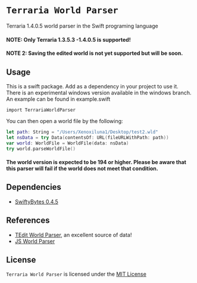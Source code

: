 # `Terraria World Parser`
Terraria 1.4.0.5 world parser in the Swift programing language

#### NOTE: Only Terraria 1.3.5.3 -1.4.0.5 is supported!
#### NOTE 2: Saving the edited world is not yet supported but will be soon.

## Usage
This is a swift package. Add as a dependency in your project to use it. There is an experimental windows version available in the windows branch.
An example can be found in example.swift

`import TerrariaWorldParser`

You can then open a world file by the following:

```swift
let path: String = "/Users/Xenoxiluna1/Desktop/test2.wld"
let nsData = try Data(contentsOf: URL(fileURLWithPath: path))
var world: WorldFile = WorldFile(data: nsData)
try world.parseWorldFile()
```

#### The world version is expected to be 194 or higher. Please be aware that this parser will fail if the world does not meet that condition.

## Dependencies

- [SwiftyBytes 0.4.5](https://github.com/Xenoxiluna/SwiftyBytes)

## References

- [TEdit World Parser](https://github.com/TEdit/Terraria-Map-Editor/blob/master/TEditXna/Terraria/World.FileV2.cs), an excellent source of data!
- [JS World Parser](https://github.com/cokolele/terraria-world-parser/)

## License

`Terraria World Parser` is licensed under the [MIT License](LICENSE)
